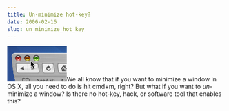 ```yaml
---
title: Un-minimize hot-key?
date: 2006-02-16
slug: un_minimize_hot_key
---
```

<p><img src="/assets/img/minimize.jpg" width="138" height="83" alt="" class="imgleft" />We all know that if you want to minimize a window in OS X, all you need to do is hit cmd+m, right? But what if you want to <em>un</em>-minimize a window? Is there no hot-key, hack, or software tool that enables this?</p>